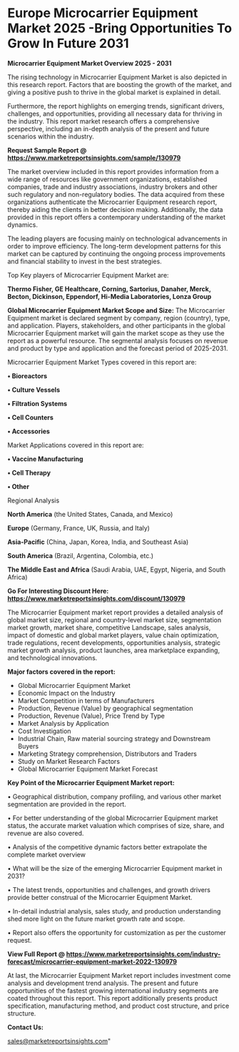 # Europe Microcarrier Equipment Market 2025 -Bring Opportunities To Grow In Future 2031

<Strong> Microcarrier Equipment Market Overview 2025 - 2031</strong>

The rising technology in Microcarrier Equipment Market is also depicted in this research report. Factors that are boosting the growth of the market, and giving a positive push to thrive in the global market is explained in detail.

Furthermore, the report highlights on emerging trends, significant drivers, challenges, and opportunities, providing all necessary data for thriving in the industry. This report market research offers a comprehensive perspective, including an in-depth analysis of the present and future scenarios within the industry.

<strong>Request Sample Report @ <a href=https://www.marketreportsinsights.com/sample/130979>https://www.marketreportsinsights.com/sample/130979</a></strong>

The market overview included in this report provides information from a wide range of resources like government organizations, established companies, trade and industry associations, industry brokers and other such regulatory and non-regulatory bodies. The data acquired from these organizations authenticate the Microcarrier Equipment research report, thereby aiding the clients in better decision making. Additionally, the data provided in this report offers a contemporary understanding of the market dynamics.

The leading players are focusing mainly on technological advancements in order to improve efficiency. The long-term development patterns for this market can be captured by continuing the ongoing process improvements and financial stability to invest in the best strategies.

Top Key players of Microcarrier Equipment Market are:

<strong>Thermo Fisher, GE Healthcare, Corning, Sartorius, Danaher, Merck, Becton, Dickinson, Eppendorf, Hi-Media Laboratories, Lonza Group</strong>

<strong><b>Global Microcarrier Equipment Market Scope and Size:</b></strong>
The Microcarrier Equipment market is declared segment by company, region (country), type, and application. Players, stakeholders, and other participants in the global Microcarrier Equipment market will gain the market scope as they use the report as a powerful resource. The segmental analysis focuses on revenue and product by type and application and the forecast period of 2025-2031.

Microcarrier Equipment Market Types covered in this report are:

<strong>• Bioreactors

• Culture Vessels

• Filtration Systems

• Cell Counters

• Accessories</strong>

Market Applications covered in this report are:

<strong>• Vaccine Manufacturing

• Cell Therapy

• Other</strong> 

Regional Analysis

<strong>North America</strong> (the United States, Canada, and Mexico)

<strong>Europe</strong> (Germany, France, UK, Russia, and Italy)

<strong>Asia-Pacific</strong> (China, Japan, Korea, India, and Southeast Asia)

<strong>South America</strong> (Brazil, Argentina, Colombia, etc.)

<strong>The Middle East and Africa</strong> (Saudi Arabia, UAE, Egypt, Nigeria, and South Africa)

<strong>Go For Interesting Discount Here: <a href=https://www.marketreportsinsights.com/discount/130979>https://www.marketreportsinsights.com/discount/130979</a></strong>

The Microcarrier Equipment market report provides a detailed analysis of global market size, regional and country-level market size, segmentation market growth, market share, competitive Landscape, sales analysis, impact of domestic and global market players, value chain optimization, trade regulations, recent developments, opportunities analysis, strategic market growth analysis, product launches, area marketplace expanding, and technological innovations.

<strong><b>Major factors covered in the report:</b></strong>
<ul>
  <li>Global Microcarrier Equipment Market </li>
  <li>Economic Impact on the Industry</li>
  <li>Market Competition in terms of Manufacturers</li>
  <li>Production, Revenue (Value) by geographical segmentation</li>
  <li>Production, Revenue (Value), Price Trend by Type</li>
  <li>Market Analysis by Application</li>
  <li>Cost Investigation</li>
  <li>Industrial Chain, Raw material sourcing strategy and Downstream Buyers</li>
  <li>Marketing Strategy comprehension, Distributors and Traders</li>
  <li>Study on Market Research Factors</li>
  <li>Global Microcarrier Equipment Market Forecast</li>
</ul>

<strong><b>Key Point of the Microcarrier Equipment Market report:</b></strong>

• Geographical distribution, company profiling, and various other market segmentation are provided in the report.

• For better understanding of the global Microcarrier Equipment market status, the accurate market valuation which comprises of size, share, and revenue are also covered.

• Analysis of the competitive dynamic factors better extrapolate the complete market overview

• What will be the size of the emerging Microcarrier Equipment market in 2031?

• The latest trends, opportunities and challenges, and growth drivers provide better construal of the Microcarrier Equipment Market.

• In-detail industrial analysis, sales study, and production understanding shed more light on the future market growth rate and scope.

• Report also offers the opportunity for customization as per the customer request.

<strong><b>View Full Report @ <a href=https://www.marketreportsinsights.com/industry-forecast/microcarrier-equipment-market-2022-130979>https://www.marketreportsinsights.com/industry-forecast/microcarrier-equipment-market-2022-130979</a></b></strong>


At last, the Microcarrier Equipment Market report includes investment come analysis and development trend analysis. The present and future opportunities of the fastest growing international industry segments are coated throughout this report. This report additionally presents product specification, manufacturing method, and product cost structure, and price structure.

<strong>Contact Us:</strong>

sales@marketreportsinsights.com"
